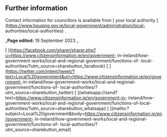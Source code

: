 ##  Further information

Contact information for councillors is available from [ your local authority
](https://www.housing.gov.ie/local-government/administration/local-
authorities/local-authorities) .

_**Page edited:** 19 September 2023 _

[
](https://facebook.com/sharer/sharer.php?u=https://www.citizensinformation.ie/en/government-
in-ireland/how-government-works/local-and-regional-government/functions-of-
local-authorities/?utm_source=sharebutton_facebook) [
](https://twitter.com/intent/tweet/?text=Local%20government&url=https://www.citizensinformation.ie/en/government-
in-ireland/how-government-works/local-and-regional-government/functions-of-
local-authorities/?utm_source=sharebutton_twitter) [
](whatsapp://send?text=https://www.citizensinformation.ie/en/government-in-
ireland/how-government-works/local-and-regional-government/functions-of-local-
authorities/?utm_source=sharebutton_whatsapp) [
](mailto:?subject=Local%20government&body=https://www.citizensinformation.ie/en/government-
in-ireland/how-government-works/local-and-regional-government/functions-of-
local-authorities/?utm_source=sharebutton_email) [ ](javascript:void\(0\))
